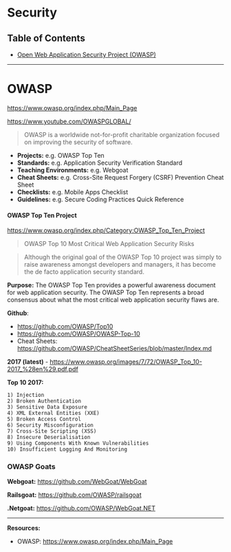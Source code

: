 # Security

## Table of Contents

- [Open Web Application Security Project (OWASP)](#owasp)

---

# OWASP

https://www.owasp.org/index.php/Main_Page

https://www.youtube.com/OWASPGLOBAL/

> OWASP is a worldwide not-for-profit charitable organization focused on improving the security of software.


- **Projects:** e.g. OWASP Top Ten
- **Standards:** e.g. Application Security Verification Standard
- **Teaching Environments:** e.g. Webgoat
- **Cheat Sheets:** e.g. Cross-Site Request Forgery (CSRF) Prevention Cheat Sheet
- **Checklists:** e.g. Mobile Apps Checklist
- **Guidelines:** e.g. Secure Coding Practices Quick Reference


#### OWASP Top Ten Project

https://www.owasp.org/index.php/Category:OWASP_Top_Ten_Project

> OWASP Top 10 Most Critical Web Application Security Risks

> Although the original goal of the OWASP Top 10 project was simply to raise awareness amongst developers and managers,
it has become the de facto application security standard.

**Purpose:** The OWASP Top Ten provides a powerful awareness document for web application security. The OWASP Top Ten represents a broad consensus about what the most critical web application security flaws are.

**Github**:
- https://github.com/OWASP/Top10
- https://github.com/OWASP/OWASP-Top-10
- Cheat Sheets: https://github.com/OWASP/CheatSheetSeries/blob/master/Index.md

**2017 (latest)** - https://www.owasp.org/images/7/72/OWASP_Top_10-2017_%28en%29.pdf.pdf

**Top 10 2017:**
```
1) Injection
2) Broken Authentication
3) Sensitive Data Exposure
4) XML External Entities (XXE)
5) Broken Access Control
6) Security Misconfiguration
7) Cross-Site Scripting (XSS)
8) Insecure Deserialisation
9) Using Components With Known Vulnerabilities
10) Insufficient Logging And Monitoring
```


### OWASP Goats

**Webgoat:** https://github.com/WebGoat/WebGoat

**Railsgoat:** https://github.com/OWASP/railsgoat

**.Netgoat:** https://github.com/OWASP/WebGoat.NET

---

**Resources:**

- OWASP: https://www.owasp.org/index.php/Main_Page